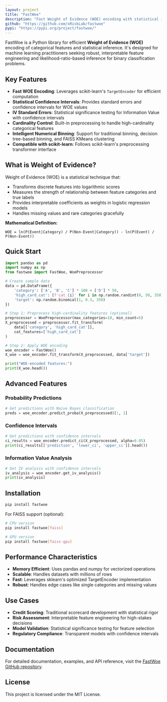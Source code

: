 ```yaml
---
layout: project
title: "FastWoe"
description: "Fast Weight of Evidence (WOE) encoding with statistical inference and confidence intervals"
github: "https://github.com/xRiskLab/fastwoe"
pypi: "https://pypi.org/project/fastwoe/"
---
```


FastWoe is a Python library for efficient **Weight of Evidence (WOE)** encoding of categorical features and statistical inference. It's designed for machine learning practitioners seeking robust, interpretable feature engineering and likelihood-ratio-based inference for binary classification problems.

## Key Features

- **Fast WOE Encoding**: Leverages scikit-learn's `TargetEncoder` for efficient computation
- **Statistical Confidence Intervals**: Provides standard errors and confidence intervals for WOE values
- **IV Standard Errors**: Statistical significance testing for Information Value with confidence intervals
- **Cardinality Control**: Built-in preprocessing to handle high-cardinality categorical features
- **Intelligent Numerical Binning**: Support for traditional binning, decision tree-based binning, and FAISS KMeans clustering
- **Compatible with scikit-learn**: Follows scikit-learn's preprocessing transformer interface

## What is Weight of Evidence?

Weight of Evidence (WOE) is a statistical technique that:

- Transforms discrete features into logarithmic scores
- Measures the strength of relationship between feature categories and true labels
- Provides interpretable coefficients as weights in logistic regression models
- Handles missing values and rare categories gracefully

**Mathematical Definition:**
```
WOE = ln(P(Event|Category) / P(Non-Event|Category)) - ln(P(Event) / P(Non-Event))
```

## Quick Start

```python
import pandas as pd
import numpy as np
from fastwoe import FastWoe, WoePreprocessor

# Create sample data
data = pd.DataFrame({
    'category': ['A', 'B', 'C'] * 100 + ['D'] * 50,
    'high_card_cat': [f'cat_{i}' for i in np.random.randint(0, 50, 350)],
    'target': np.random.binomial(1, 0.3, 350)
})

# Step 1: Preprocess high-cardinality features (optional)
preprocessor = WoePreprocessor(max_categories=10, min_count=5)
X_preprocessed = preprocessor.fit_transform(
    data[['category', 'high_card_cat']],
    cat_features=['high_card_cat']
)

# Step 2: Apply WOE encoding
woe_encoder = FastWoe()
X_woe = woe_encoder.fit_transform(X_preprocessed, data['target'])

print("WOE-encoded features:")
print(X_woe.head())
```

## Advanced Features

### Probability Predictions
```python
# Get predictions with Naive Bayes classification
preds = woe_encoder.predict_proba(X_preprocessed)[:, 1]
```

### Confidence Intervals
```python
# Get predictions with confidence intervals
ci_results = woe_encoder.predict_ci(X_preprocessed, alpha=0.05)
print(ci_results[['prediction', 'lower_ci', 'upper_ci']].head())
```

### Information Value Analysis
```python
# Get IV analysis with confidence intervals
iv_analysis = woe_encoder.get_iv_analysis()
print(iv_analysis)
```

## Installation

```bash
pip install fastwoe
```

For FAISS support (optional):
```bash
# CPU version
pip install fastwoe[faiss]

# GPU version
pip install fastwoe[faiss-gpu]
```

## Performance Characteristics

- **Memory Efficient**: Uses pandas and numpy for vectorized operations
- **Scalable**: Handles datasets with millions of rows
- **Fast**: Leverages sklearn's optimized TargetEncoder implementation
- **Robust**: Handles edge cases like single categories and missing values

## Use Cases

- **Credit Scoring**: Traditional scorecard development with statistical rigor
- **Risk Assessment**: Interpretable feature engineering for high-stakes decisions
- **Model Validation**: Statistical significance testing for feature selection
- **Regulatory Compliance**: Transparent models with confidence intervals

## Documentation

For detailed documentation, examples, and API reference, visit the [FastWoe GitHub repository](https://github.com/xRiskLab/fastwoe).

## License

This project is licensed under the MIT License.
